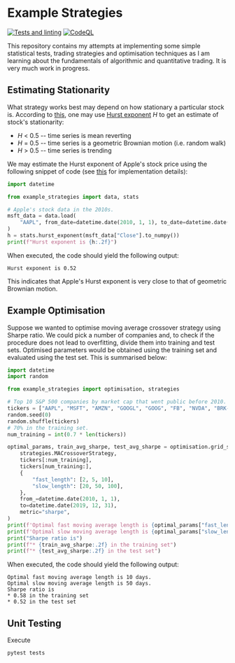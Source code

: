 # Example Strategies

[![Tests and linting](https://github.com/joksas/example-strategies/actions/workflows/tests-and-linting.yml/badge.svg)](https://github.com/joksas/example-strategies/actions/workflows/tests-and-linting.yml) [![CodeQL](https://github.com/joksas/example-strategies/actions/workflows/code-ql.yml/badge.svg)](https://github.com/joksas/example-strategies/actions/workflows/code-ql.yml)

This repository contains my attempts at implementing some simple statistical tests, trading strategies and optimisation techniques as I am learning about the fundamentals of algorithmic and quantitative trading.
It is very much work in progress.

## Estimating Stationarity

What strategy works best may depend on how stationary a particular stock is.
According to [this](https://www.quantstart.com/successful-algorithmic-trading-ebook/), one may use [Hurst exponent](https://en.wikipedia.org/wiki/Hurst_exponent) *H* to get an estimate of stock's stationarity:

* *H* < 0.5 -- time series is mean reverting
* *H* = 0.5 -- time series is a geometric Brownian motion (i.e. random walk)
* *H* > 0.5 -- time series is trending

We may estimate the Hurst exponent of Apple's stock price using the following snippet of code (see [this](https://github.com/joksas/example-strategies/blob/1a96095455389bbd0eadd0b4bc2a068b2b235df5/example_strategies/stats.py#L6) for implementation details):
```python
import datetime

from example_strategies import data, stats

# Apple's stock data in the 2010s.
msft_data = data.load(
    "AAPL", from_date=datetime.date(2010, 1, 1), to_date=datetime.date(2019, 1, 1)
)
h = stats.hurst_exponent(msft_data["Close"].to_numpy())
print(f"Hurst exponent is {h:.2f}")
```

When executed, the code should yield the following output:
```text
Hurst exponent is 0.52
```

This indicates that Apple's Hurst exponent is very close to that of geometric Brownian motion.


## Example Optimisation

Suppose we wanted to optimise moving average crossover strategy using Sharpe ratio.
We could pick a number of companies and, to check if the procedure does not lead to overfitting, divide them into training and test sets.
Optimised parameters would be obtained using the training set and evaluated using the test set.
This is summarised below:
```python
import datetime
import random

from example_strategies import optimisation, strategies

# Top 10 S&P 500 companies by market cap that went public before 2010.
tickers = ["AAPL", "MSFT", "AMZN", "GOOGL", "GOOG", "FB", "NVDA", "BRK-B", "JPM", "JNJ"]
random.seed(0)
random.shuffle(tickers)
# 70% in the training set.
num_training = int(0.7 * len(tickers))

optimal_params, train_avg_sharpe, test_avg_sharpe = optimisation.grid_search(
    strategies.MACrossoverStrategy,
    tickers[:num_training],
    tickers[num_training:],
    {
        "fast_length": [2, 5, 10],
        "slow_length": [20, 50, 100],
    },
    from_=datetime.date(2010, 1, 1),
    to=datetime.date(2019, 12, 31),
    metric="sharpe",
)
print(f'Optimal fast moving average length is {optimal_params["fast_length"]} days.')
print(f'Optimal slow moving average length is {optimal_params["slow_length"]} days.')
print("Sharpe ratio is")
print(f"* {train_avg_sharpe:.2f} in the training set")
print(f"* {test_avg_sharpe:.2f} in the test set")
```

When executed, the code should yield the following output:
```text
Optimal fast moving average length is 10 days.
Optimal slow moving average length is 50 days.
Sharpe ratio is
* 0.58 in the training set
* 0.52 in the test set
```

## Unit Testing

Execute
```text
pytest tests
```
